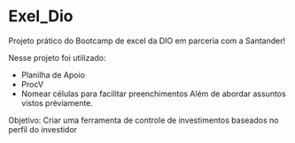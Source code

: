 # Exel_Dio

Projeto prático do Bootcamp de excel da DIO em parceria com a Santander!

Nesse projeto foi utilizado:
- Planilha de Apoio
- ProcV
- Nomear células para facilitar preenchimentos
Além de abordar assuntos vistos préviamente.

Objetivo:
Criar uma ferramenta de controle de investimentos baseados no perfil do investidor
